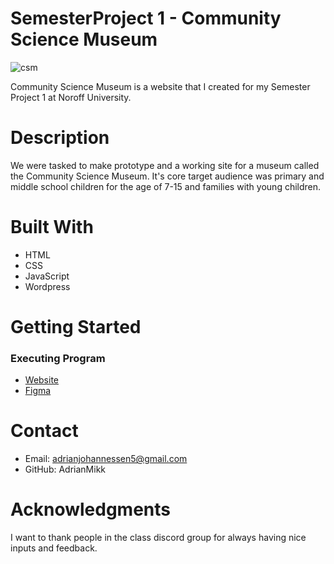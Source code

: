 # SemesterProject 1 - Community Science Museum

![csm](https://github.com/AdrianMikk/SemesterProject/assets/113434165/1d41cc51-5d41-46c6-b7d8-a5f369208e12)

Community Science Museum is a website that I created for my Semester Project 1 at Noroff University.

# Description 

We were tasked to make prototype and a working site for a museum called the Community Science Museum. It's core target audience was primary and middle school children for the age of 7-15 and families with young children.

# Built With

- HTML
- CSS
- JavaScript 
- Wordpress

# Getting Started 
### Executing Program 

* [Website](https://animated-kashata-474c4e.netlify.app/)
* [Figma](https://www.figma.com/file/ibhDljRt5O9g6oIjrrP6kE/Community-Science-Museum?node-id=0%3A1&t=t6zOSzmviB35JjPr-1)

# Contact 

- Email: adrianjohannessen5@gmail.com 
- GitHub: AdrianMikk

# Acknowledgments 

I want to thank people in the class discord group for always having nice inputs and feedback. 

